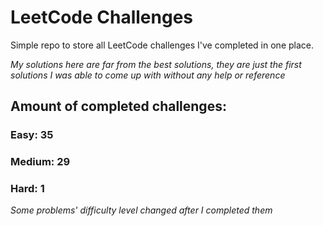 
# LeetCode Challenges

Simple repo to store all LeetCode challenges I've completed in one place.

<i>My solutions here are far from the best solutions, they are just the first solutions I was able to come up with without any help or reference</i>

## Amount of completed challenges:

### Easy: 35

### Medium: 29

### Hard: 1

<i>Some problems' difficulty level changed after I completed them</i>
